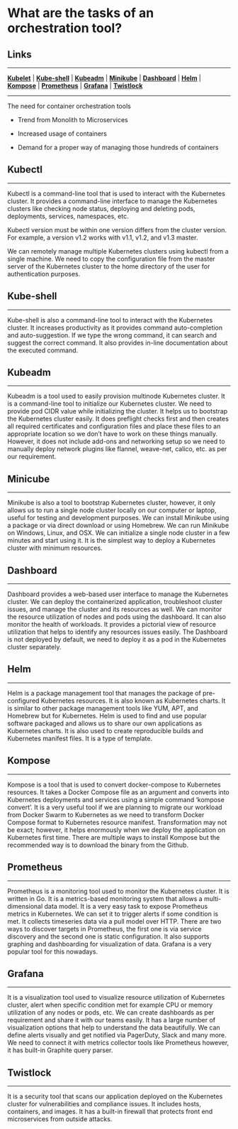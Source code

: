 # What are the tasks of an orchestration tool?

## Links


---

__[Kubelet](#Kubectl)__ | 
__[Kube-shell](#kube-shell)__ | 
__[Kubeadm](#kubeadm)__ | 
__[Minikube](#minicube)__ | 
__[Dashboard](#Dashboard)__ | 
__[Helm](#helm)__ | 
__[Kompose](#kompose)__ | 
__[Prometheus](#prometheus)__ | 
__[Grafana](#grafana)__ | 
__[Twistlock](#twistlock)__ 

---

The need for container orchestration tools

- Trend from Monolith to Microservices

- Increased usage of containers

- Demand for a proper way of managing those hundreds of containers

## Kubectl
---    
Kubectl is a command-line tool that is used to interact with the Kubernetes cluster. It provides a command-line interface to manage the Kubernetes clusters like checking node status, deploying and deleting pods, deployments, services, namespaces, etc.

Kubectl version must be within one version differs from the cluster version. For example, a version v1.2 works with v1.1, v1.2, and v1.3 master.

We can remotely manage multiple Kubernetes clusters using kubectl from a single machine. We need to copy the configuration file from the master server of the Kubernetes cluster to the home directory of the user for authentication purposes.

## Kube-shell
---
Kube-shell is also a command-line tool to interact with the Kubernetes cluster. It increases productivity as it provides command auto-completion and auto-suggestion. If we type the wrong command, it can search and suggest the correct command. It also provides in-line documentation about the executed command.

## Kubeadm
---
Kubeadm is a tool used to easily provision multinode Kubernetes cluster. It is a command-line tool to initialize our Kubernetes cluster. We need to provide pod CIDR value while initializing the cluster. It helps us to bootstrap the Kubernetes cluster easily. It does preflight checks first and then creates all required certificates and configuration files and place these files to an appropriate location so we don’t have to work on these things manually. However, it does not include add-ons and networking setup so we need to manually deploy network plugins like flannel, weave-net, calico, etc. as per our requirement.

## Minicube
---
Minikube is also a tool to bootstrap Kubernetes cluster, however, it only allows us to run a single node cluster locally on our computer or laptop, useful for testing and development purposes. We can install Minikube using a package or via direct download or using Homebrew. We can run Minikube on Windows, Linux, and OSX. We can initialize a single node cluster in a few minutes and start using it. It is the simplest way to deploy a Kubernetes cluster with minimum resources.

## Dashboard
---
Dashboard provides a web-based user interface to manage the Kubernetes cluster. We can deploy the containerized application, troubleshoot cluster issues, and manage the cluster and its resources as well. We can monitor the resource utilization of nodes and pods using the dashboard. It can also monitor the health of workloads. It provides a pictorial view of resource utilization that helps to identify any resources issues easily. The Dashboard is not deployed by default, we need to deploy it as a pod in the Kubernetes cluster separately.

## Helm
---
Helm is a package management tool that manages the package of pre-configured Kubernetes resources. It is also known as Kubernetes charts. It is similar to other package management tools like YUM, APT, and Homebrew but for Kubernetes. Helm is used to find and use popular software packaged and allows us to share our own applications as Kubernetes charts. It is also used to create reproducible builds and Kubernetes manifest files. It is a type of template.

## Kompose
---
Kompose is a tool that is used to convert docker-compose to Kubernetes resources. It takes a Docker Compose file as an argument and converts into Kubernetes deployments and services using a simple command ‘kompose convert’. It is a very useful tool if we are planning to migrate our workload from Docker Swarm to Kubernetes as we need to transform Docker Compose format to Kubernetes resource manifest. Transformation may not be exact; however, it helps enormously when we deploy the application on Kubernetes first time. There are multiple ways to install Kompose but the recommended way is to download the binary from the Github.

## Prometheus
---
Prometheus is a monitoring tool used to monitor the Kubernetes cluster. It is written in Go. It is a metrics-based monitoring system that allows a multi-dimensional data model. It is a very easy task to expose Prometheus metrics in Kubernetes. We can set it to trigger alerts if some condition is met. It collects timeseries data via a pull model over HTTP. There are two ways to discover targets in Prometheus, the first one is via service discovery and the second one is static configuration. It also supports graphing and dashboarding for visualization of data.  Grafana is a very popular tool for this nowadays.

## Grafana
---
It is a visualization tool used to visualize resource utilization of Kubernetes cluster, alert when specific condition met for example CPU or memory utilization of any nodes or pods, etc. We can create dashboards as per requirement and share it with our teams easily. It has a large number of visualization options that help to understand the data beautifully. We can define alerts visually and get notified via PagerDuty, Slack and many more. We need to connect it with metrics collector tools like Prometheus however, it has built-in Graphite query parser.

## Twistlock
---
It is a security tool that scans our application deployed on the Kubernetes cluster for vulnerabilities and compliance issues. It includes hosts, containers, and images. It has a built-in firewall that protects front end microservices from outside attacks.
